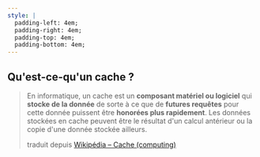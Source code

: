 ```yaml
---
style: |
  padding-left: 4em;
  padding-right: 4em;
  padding-top: 4em;
  padding-bottom: 4em;
---
```


## Qu'est-ce-qu'un cache ?

> En informatique, un cache est un **composant matériel ou logiciel** qui **stocke de la donnée** de sorte à ce que de **futures requêtes** pour cette donnée puissent être **honorées plus rapidement**. Les données stockées en cache peuvent être le résultat d'un calcul antérieur ou la copie d'une donnée stockée ailleurs.
> <footer>traduit depuis <a href="https://en.wikipedia.org/wiki/Cache_(computing)">Wikipédia&nbsp;– Cache (computing)</a></footer>